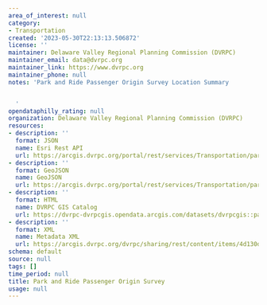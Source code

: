 ```yaml
---
area_of_interest: null
category:
- Transportation
created: '2023-05-30T22:13:13.506872'
license: ''
maintainer: Delaware Valley Regional Planning Commission (DVRPC)
maintainer_email: data@dvrpc.org
maintainer_link: https://www.dvrpc.org
maintainer_phone: null
notes: 'Park and Ride Passenger Origin Survey Location Summary


  '
opendataphilly_rating: null
organization: Delaware Valley Regional Planning Commission (DVRPC)
resources:
- description: ''
  format: JSON
  name: Esri Rest API
  url: https://arcgis.dvrpc.org/portal/rest/services/Transportation/parkandride_survey_location_summary/FeatureServer/0
- description: ''
  format: GeoJSON
  name: GeoJSON
  url: https://arcgis.dvrpc.org/portal/rest/services/Transportation/parkandride_survey_location_summary/FeatureServer/0/query?where=1=1&outsr=4326&outfields=*&f=geojson
- description: ''
  format: HTML
  name: DVRPC GIS Catalog
  url: https://dvrpc-dvrpcgis.opendata.arcgis.com/datasets/dvrpcgis::park-and-ride-passenger-origin-survey
- description: ''
  format: XML
  name: Metadata XML
  url: https://arcgis.dvrpc.org/dvrpc/sharing/rest/content/items/4d130d3afaa943b3b57905f3e4a486f4/info/metadata/metadata.xml?format=default
schema: default
source: null
tags: []
time_period: null
title: Park and Ride Passenger Origin Survey
usage: null
---
```

